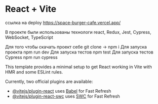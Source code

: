 # React + Vite

ссылка на deploy https://space-burger-cafe.vercel.app/

В проекте были использованы технологи  react, Redux, Jest, Cypress, WebSocket, TypeScript

Для того чтобы скачать проект себе git clone -> npm i
Для запуска проекта npm run dev
Для запуска тестов npm test
Для запуска тестов Cypress npm run cypress

This template provides a minimal setup to get React working in Vite with HMR and some ESLint rules.

Currently, two official plugins are available:

- [@vitejs/plugin-react](https://github.com/vitejs/vite-plugin-react/blob/main/packages/plugin-react/README.md) uses [Babel](https://babeljs.io/) for Fast Refresh
- [@vitejs/plugin-react-swc](https://github.com/vitejs/vite-plugin-react-swc) uses [SWC](https://swc.rs/) for Fast Refresh
